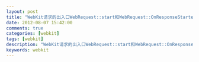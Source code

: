 ```yaml
---
layout: post
title: "WebKit请求的出入口WebRequest::start和WebRequest::OnResponseStarted"
date: 2012-08-07 15:42:00 
comments: true
categories: [webkit]
tags: [webkit]
description: "WebKit请求的出入口WebRequest::start和WebRequest::OnResponseStarted"
keywords: webkit
---
```





